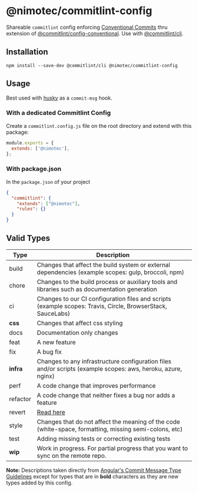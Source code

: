 # @nimotec/commitlint-config

Shareable `commitlint` config enforcing [Conventional Commits](https://www.conventionalcommits.org/) thru extension of [@commitlint/config-conventional](https://github.com/conventional-changelog/commitlint/tree/master/@commitlint/config-conventional). Use with [@commitlint/cli](https://www.npmjs.com/package/@commitlint/cli).

## Installation

```console
npm install --save-dev @commitlint/cli @nimotec/commitlint-config
```

## Usage

Best used with [husky](https://typicode.github.io/husky) as a `commit-msg` hook.

### With a dedicated Commitlint Config

Create a `commitlint.config.js` file on the root directory and extend with this package:

```js
module.exports = {
  extends: ['@nimotec'],
};
```

### With package.json

In the `package.json` of your project

```json
{
  "commitlint": {
    "extends": ["@nimotec"],
    "rules": {}
  }
}
```

## Valid Types

| Type      | Description                                                                                                     |
| --------- | --------------------------------------------------------------------------------------------------------------- |
| build     | Changes that affect the build system or external dependencies (example scopes: gulp, broccoli, npm)             |
| chore     | Changes to the build process or auxiliary tools and libraries such as documentation generation                  |
| ci        | Changes to our CI configuration files and scripts (example scopes: Travis, Circle, BrowserStack, SauceLabs)     |
| **css**   | Changes that affect css styling                                                                                 |
| docs      | Documentation only changes                                                                                      |
| feat      | A new feature                                                                                                   |
| fix       | A bug fix                                                                                                       |
| **infra** | Changes to any infrastructure configuration files and/or scripts (example scopes: aws, heroku, azure, nginx)    |
| perf      | A code change that improves performance                                                                         |
| refactor  | A code change that neither fixes a bug nor adds a feature                                                       |
| revert    | [Read here](https://www.conventionalcommits.org/en/v1.0.0/#how-does-conventional-commits-handle-revert-commits) |
| style     | Changes that do not affect the meaning of the code (white-space, formatting, missing semi-colons, etc)          |
| test      | Adding missing tests or correcting existing tests                                                               |
| **wip**   | Work in progress. For partial progress that you want to sync on the remote repo.                                |

**Note:** Descriptions taken directly from [Angular's Commit Message Type Guidelines](https://github.com/angular/angular/blob/22b96b9/CONTRIBUTING.md#type) except for types that are in **bold** characters as they are new types added by this config.
